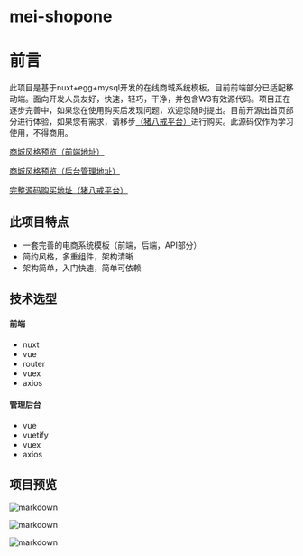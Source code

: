 # mei-shopone

# 前言

此项目是基于nuxt+egg+mysql开发的在线商城系统模板，目前前端部分已适配移动端。面向开发人员友好，快速，轻巧，干净，并包含W3有效源代码。项目正在逐步完善中，如果您在使用购买后发现问题，欢迎您随时提出。目前开源出首页部分进行体验，如果您有需求，请移步[（猪八戒平台）](https://shop.zbj.com/9259639/)进行购买。此源码仅作为学习使用，不得商用。

<a href="http://shop1.meixiansen.com" target="_blank">商城风格预览（前端地址）</a>

[商城风格预览（后台管理地址）](http:shop1admin.meixiansen.com)

[完整源码购买地址（猪八戒平台）](https://shop.zbj.com/9259639/)


## 此项目特点

- 一套完善的电商系统模板（前端，后端，API部分）
- 简约风格，多重组件，架构清晰
- 架构简单，入门快速，简单可依赖

## 技术选型
#### 前端
- nuxt 
- vue
- router
- vuex
- axios
#### 管理后台
- vue
- vuetify
- vuex
- axios

## 项目预览


![markdown](https://shai.oss-cn-beijing.aliyuncs.com/b1.jpg "markdown")

![markdown](https://shai.oss-cn-beijing.aliyuncs.com/b5.jpg "markdown")

![markdown](
https://shai.oss-cn-beijing.aliyuncs.com/b4.jpg "markdown")


